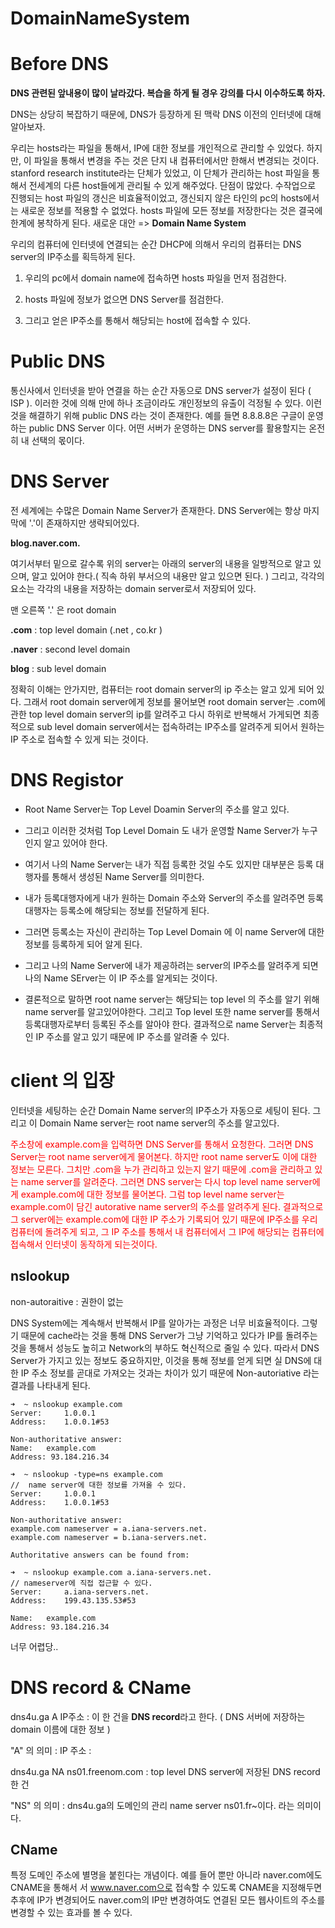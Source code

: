 # DomainNameSystem

# Before DNS

**DNS 관련된 앞내용이 많이 날라갔다. 복습을 하게 될 경우 강의를 다시 이수하도록 하자.**

DNS는 상당히 복잡하기 때문에, DNS가 등장하게 된 맥락 DNS 이전의 인터넷에 대해 알아보자.

우리는 hosts라는 파일을 통해서, IP에 대한 정보를 개인적으로 관리할 수 있었다. 하지만, 이 파일을 통해서 변경을 주는 것은 단지 내 컴퓨터에서만 한해서 변경되는 것이다. stanford research institute라는 단체가 있었고, 이 단체가 관리하는 host 파일을 통해서 전세계의 다른 host들에게 관리될 수 있게 해주었다. 단점이 많았다. 수작업으로 진행되는 host 파일의 갱신은 비효율적이었고, 갱신되지 않은 타인의 pc의 hosts에서는 새로운 정보를 적용할 수 없었다. hosts 파일에 모든 정보를 저장한다는 것은 결국에 한계에 봉착하게 된다. 새로운 대안 => **Domain Name System**

우리의 컴퓨터에 인터넷에 연결되는 순간 DHCP에 의해서 우리의 컴퓨터는 DNS server의 IP주소를 획득하게 된다.

1) 우리의 pc에서 domain name에 접속하면 hosts 파일을 먼저 점검한다.

2) hosts 파일에 정보가 없으면 DNS Server를 점검한다.

3) 그리고 얻은 IP주소를 통해서 해당되는 host에 접속할 수 있다.

# Public DNS

통신사에서 인터넷을 받아 연결을 하는 순간 자동으로 DNS server가 설정이 된다 ( ISP ). 이러한 것에 의해 만에 하나 조금이라도 개인정보의 유출이 걱정될 수 있다. 이런 것을 해결하기 위해 public DNS 라는 것이 존재한다. 예를 들면 8.8.8.8은 구글이 운영하는 public DNS Server 이다. 어떤 서버가 운영하는 DNS server를 활용할지는 온전히 내 선택의 몫이다.

# DNS Server

전 세계에는 수많은 Domain Name Server가 존재한다. DNS Server에는 항상 마지막에 '.'이 존재하지만 생략되어있다.

**blog.naver.com.**

여기서부터 밑으로 갈수록 위의 server는 아래의 server의 내용을 일방적으로 알고 있으며, 알고 있어야 한다.( 직속 하위 부서으의 내용만 알고 있으면 된다. ) 그리고, 각각의 요소는 각각의 내용을 저장하는 domain server로서 저장되어 있다.

맨 오른쪽 '.' 은 root domain

**.com** : top level domain (.net , co.kr )

**.naver** : second level domain

**blog** : sub level domain 

정확히 이해는 안가지만, 컴퓨터는 root domain server의 ip 주소는 알고 있게 되어 있다. 그래서 root domain server에게 정보를 물어보면 root domain server는 .com에 관한 top level domain server의  ip를 알려주고 다시 하위로 반복해서 가게되면 최종적으로 sub level domain server에서는 접속하려는 IP주소를 알려주게 되어서 원하는 IP 주소로 접속할 수 있게 되는 것이다.

# DNS Registor

* Root Name Server는 Top Level Doamin Server의 주소를 알고 있다.

* 그리고 이러한 것처럼  Top Level Domain 도 내가 운영할 Name Server가 누구인지 알고 있어야 한다. 

* 여기서 나의 Name Server는 내가 직접 등록한 것일 수도 있지만 대부분은  등록 대행자를 통해서 생성된 Name Server를 의미한다. 

* 내가 등록대행자에게 내가 원하는 Domain 주소와 Server의 주소를 알려주면 등록 대행자는 등록소에 해당되는 정보를 전달하게 된다.

* 그러면 등록소는 자신이 관리하는 Top Level Domain 에 이 name Server에 대한정보를 등록하게 되어 알게 된다.

* 그리고 나의 Name Server에 내가 제공하려는 server의 IP주소를 알려주게 되면 나의 Name SErver는 이 IP 주소를 알게되는 것이다.
* 결론적으로 말하면 root name server는 해당되는 top level 의 주소를 알기 위해 name server를 알고있어야한다. 그리고 Top level 또한 name server를 통해서 등록대행자로부터 등록된 주소를 알아야 한다. 결과적으로 name Server는 최종적인 IP 주소를 알고 있기 때문에 IP 주소를 알려줄 수 있다.

# client 의 입장

인터넷을 세팅하는 순간 Domain Name server의 IP주소가 자동으로 세팅이 된다. 그리고 이 Domain Name server는 root name server의 주소를 알고있다.

<span style ="color:red">주소창에 example.com을 입력하면 DNS Server를 통해서 요청한다. 그러면 DNS Server는 root name server에게 물어본다. 하지만 root name server도 이에 대한 정보는 모른다. 그치만 .com을 누가 관리하고 있는지 알기 때문에 .com을 관리하고 있는 name server를 알려준다. 그러면 DNS server는 다시 top level name server에게 example.com에 대한 정보를 물어본다. 그럼 top level name server는 example.com이 담긴 autorative name server의 주소를 알려주게 된다. 결과적으로 그 server에는 example.com에 대한 IP 주소가 기록되어 있기 때문에 IP주소를 우리 컴퓨터에 돌려주게 되고, 그 IP 주소를 통해서 내 컴퓨터에서 그 IP에 해당되는 컴퓨터에 접속해서 인터넷이 동작하게 되는것이다.</span>

## nslookup

non-autoraitive : 권한이 없는

DNS System에는 계속해서 반복해서 IP를 알아가는 과정은 너무 비효율적이다. 그렇기 때문에 cache라는 것을 통해 DNS Server가 그냥 기억하고 있다가 IP를 돌려주는 것을 통해서 성능도 높히고 Network의 부하도 혁신적으로 줄일 수 있다. 따라서 DNS Server가 가지고 있는 정보도 중요하지만, 이것을 통해 정보를 얻게 되면 실 DNS에 대한 IP 주소 정보를 곧대로 가져오는 것과는 차이가 있기 때문에  Non-autoriative 라는 결과를 나타내게 된다.

```
➜  ~ nslookup example.com
Server:		1.0.0.1
Address:	1.0.0.1#53

Non-authoritative answer:
Name:	example.com
Address: 93.184.216.34

➜  ~ nslookup -type=ns example.com
//  name server에 대한 정보를 가져올 수 있다.
Server:		1.0.0.1
Address:	1.0.0.1#53

Non-authoritative answer:
example.com	nameserver = a.iana-servers.net.
example.com	nameserver = b.iana-servers.net.

Authoritative answers can be found from:

➜  ~ nslookup example.com a.iana-servers.net.
// nameserver에 직접 접근할 수 있다.
Server:		a.iana-servers.net.
Address:	199.43.135.53#53

Name:	example.com
Address: 93.184.216.34
```

너무 어렵당..

# DNS record & CName

dns4u.ga A IP주소 : 이 한 건을 **DNS record**라고 한다. ( DNS 서버에 저장하는 domain 이름에 대한 정보 )

"A" 의 의미 : IP 주소 : 

dns4u.ga NA ns01.freenom.com : top level DNS server에 저장된  DNS record 한 건

"NS" 의 의미 : dns4u.ga의 도메인의 관리 name server ns01.fr~이다. 라는 의미이다.

## CName

특정 도메인 주소에 별명을 붙힌다는 개념이다. 예를 들어 뿐만 아니라 naver.com에도 CNAME을 통해서 서  www.naver.com으로 접속할 수 있도록 CNAME을 지정해두면 추후에 IP가 변경되어도 naver.com의 IP만 변경하여도 연결된 모든 웹사이트의 주소를 변경할 수 있는 효과를 볼 수 있다.


